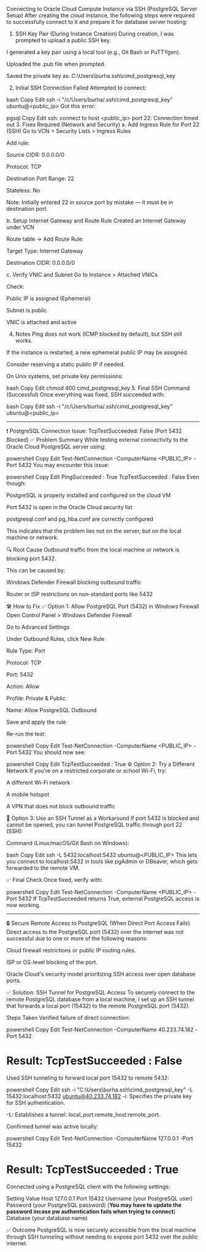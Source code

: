 Connecting to Oracle Cloud Compute Instance via SSH (PostgreSQL Server Setup)
After creating the cloud instance, the following steps were required to successfully connect to it and prepare it for database server hosting:

1. SSH Key Pair (During Instance Creation)
   During creation, I was prompted to upload a public SSH key.

I generated a key pair using a local tool (e.g., Git Bash or PuTTYgen).

Uploaded the .pub file when prompted.

Saved the private key as:
C:\Users\burha\.ssh\cimd_postgresql_key

2. Initial SSH Connection Failed
   Attempted to connect:

bash
Copy
Edit
ssh -i "/c/Users/burha/.ssh/cimd_postgresql_key" ubuntu@<public_ip>
Got this error:

pgsql
Copy
Edit
ssh: connect to host <public_ip> port 22: Connection timed out 3. Fixes Required (Network and Security)
a. Add Ingress Rule for Port 22 (SSH)
Go to VCN > Security Lists > Ingress Rules

Add rule:

Source CIDR: 0.0.0.0/0

Protocol: TCP

Destination Port Range: 22

Stateless: No

Note: Initially entered 22 in source port by mistake — it must be in destination port.

b. Setup Internet Gateway and Route Rule
Created an Internet Gateway under VCN

Route table → Add Route Rule:

Target Type: Internet Gateway

Destination CIDR: 0.0.0.0/0

c. Verify VNIC and Subnet
Go to Instance > Attached VNICs

Check:

Public IP is assigned (Ephemeral)

Subnet is public

VNIC is attached and active

4. Notes
   Ping does not work (ICMP blocked by default), but SSH still works.

If the instance is restarted, a new ephemeral public IP may be assigned.

Consider reserving a static public IP if needed.

On Unix systems, set private key permissions:

bash
Copy
Edit
chmod 400 cimd_postgresql_key 5. Final SSH Command (Successful)
Once everything was fixed, SSH succeeded with:

bash
Copy
Edit
ssh -i "/c/Users/burha/.ssh/cimd_postgresql_key" ubuntu@<public_ip>

---

❗ PostgreSQL Connection Issue: TcpTestSucceeded: False (Port 5432 Blocked)
✅ Problem Summary
While testing external connectivity to the Oracle Cloud PostgreSQL server using:

powershell
Copy
Edit
Test-NetConnection -ComputerName <PUBLIC_IP> -Port 5432
You may encounter this issue:

powershell
Copy
Edit
PingSucceeded : True
TcpTestSucceeded : False
Even though:

PostgreSQL is properly installed and configured on the cloud VM

Port 5432 is open in the Oracle Cloud security list

postgresql.conf and pg_hba.conf are correctly configured

This indicates that the problem lies not on the server, but on the local machine or network.

🔍 Root Cause
Outbound traffic from the local machine or network is blocking port 5432.

This can be caused by:

Windows Defender Firewall blocking outbound traffic

Router or ISP restrictions on non-standard ports like 5432

🛠️ How to Fix
✅ Option 1: Allow PostgreSQL Port (5432) in Windows Firewall
Open Control Panel > Windows Defender Firewall

Go to Advanced Settings

Under Outbound Rules, click New Rule

Rule Type: Port

Protocol: TCP

Port: 5432

Action: Allow

Profile: Private & Public

Name: Allow PostgreSQL Outbound

Save and apply the rule

Re-run the test:

powershell
Copy
Edit
Test-NetConnection -ComputerName <PUBLIC_IP> -Port 5432
You should now see:

powershell
Copy
Edit
TcpTestSucceeded : True
⚙️ Option 2: Try a Different Network
If you're on a restricted corporate or school Wi-Fi, try:

A different Wi-Fi network

A mobile hotspot

A VPN that does not block outbound traffic

🔐 Option 3: Use an SSH Tunnel as a Workaround
If port 5432 is blocked and cannot be opened, you can tunnel PostgreSQL traffic through port 22 (SSH):

Command (Linux/macOS/Git Bash on Windows):

bash
Copy
Edit
ssh -L 5432:localhost:5432 ubuntu@<PUBLIC_IP>
This lets you connect to localhost:5432 in tools like pgAdmin or DBeaver, which gets forwarded to the remote VM.

✅ Final Check
Once fixed, verify with:

powershell
Copy
Edit
Test-NetConnection -ComputerName <PUBLIC_IP> -Port 5432
If TcpTestSucceeded returns True, external PostgreSQL access is now working.

---

🔒 Secure Remote Access to PostgreSQL (When Direct Port Access Fails)
Direct access to the PostgreSQL port (5432) over the internet was not successful due to one or more of the following reasons:

Cloud firewall restrictions or public IP routing rules.

ISP or OS-level blocking of the port.

Oracle Cloud's security model prioritizing SSH access over open database ports.

✅ Solution: SSH Tunnel for PostgreSQL Access
To securely connect to the remote PostgreSQL database from a local machine, I set up an SSH tunnel that forwards a local port (15432) to the remote PostgreSQL port (5432).

Steps Taken
Verified failure of direct connection:

powershell
Copy
Edit
Test-NetConnection -ComputerName 40.233.74.182 -Port 5432

# Result: TcpTestSucceeded : False

Used SSH tunneling to forward local port 15432 to remote 5432:

powershell
Copy
Edit
ssh -i "C:\Users\burha\.ssh\cimd_postgresql_key" -L 15432:localhost:5432 ubuntu@40.233.74.182
-i: Specifies the private key for SSH authentication.

-L: Establishes a tunnel: local_port:remote_host:remote_port.

Confirmed tunnel was active locally:

powershell
Copy
Edit
Test-NetConnection -ComputerName 127.0.0.1 -Port 15432

# Result: TcpTestSucceeded : True

Connected using a PostgreSQL client with the following settings:

Setting Value
Host 127.0.0.1
Port 15432
Username (your PostgreSQL user)
Password (your PostgreSQL password) (**You may have to update the password incase pw authentication fails when trying to connect**)
Database (your database name)

✅ Outcome
PostgreSQL is now securely accessible from the local machine through SSH tunneling without needing to expose port 5432 over the public internet.
